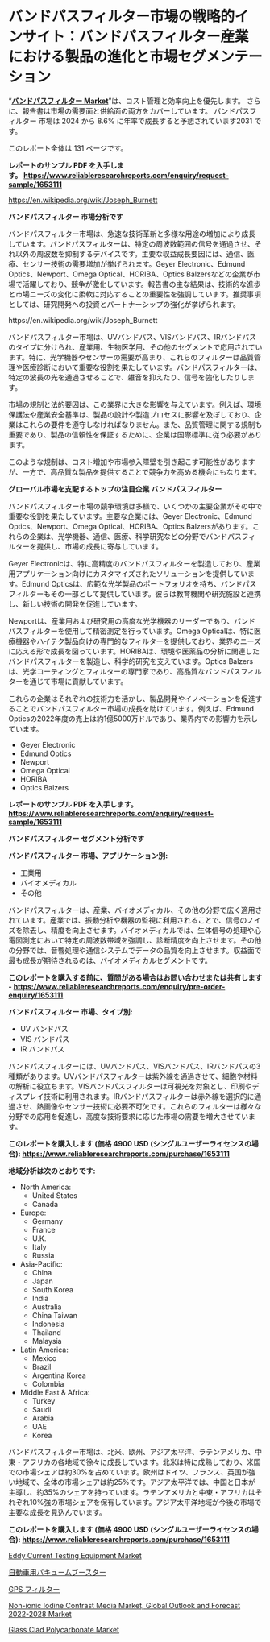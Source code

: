 <p><h1>バンドパスフィルター市場の戦略的インサイト：バンドパスフィルター産業における製品の進化と市場セグメンテーション</h1></p><p>&ldquo;<strong><a href="https://www.reliableresearchreports.com/bandpass-filters-r1653111">バンドパスフィルター Market</a></strong>&rdquo;は、コスト管理と効率向上を優先します。 さらに、報告書は市場の需要面と供給面の両方をカバーしています。 バンドパスフィルター 市場は 2024 から 8.6% に年率で成長すると予想されています2031 です。</p>
<p>このレポート全体は 131 ページです。</p>
<p><strong>レポートのサンプル PDF を入手します。&nbsp;<a href="https://www.reliableresearchreports.com/enquiry/request-sample/1653111">https://www.reliableresearchreports.com/enquiry/request-sample/1653111</a></strong></p>
<p><a href="https://en.wikipedia.org/wiki/Joseph_Burnett">https://en.wikipedia.org/wiki/Joseph_Burnett</a></p>
<p><strong>バンドパスフィルター 市場分析です</strong></p>
<p><p>バンドパスフィルター市場は、急速な技術革新と多様な用途の増加により成長しています。バンドパスフィルターは、特定の周波数範囲の信号を通過させ、それ以外の周波数を抑制するデバイスです。主要な収益成長要因には、通信、医療、センサー技術の需要増加が挙げられます。Geyer Electronic、Edmund Optics、Newport、Omega Optical、HORIBA、Optics Balzersなどの企業が市場で活躍しており、競争が激化しています。報告書の主な結果は、技術的な進歩と市場ニーズの変化に柔軟に対応することの重要性を強調しています。推奨事項としては、研究開発への投資とパートナーシップの強化が挙げられます。</p></p>
<p>https://en.wikipedia.org/wiki/Joseph_Burnett</p>
<p><p>バンドパスフィルター市場は、UVバンドパス、VISバンドパス、IRバンドパスのタイプに分けられ、産業用、生物医学用、その他のセグメントで応用されています。特に、光学機器やセンサーの需要が高まり、これらのフィルターは品質管理や医療診断において重要な役割を果たしています。バンドパスフィルターは、特定の波長の光を通過させることで、雑音を抑えたり、信号を強化したりします。</p><p>市場の規制と法的要因は、この業界に大きな影響を与えています。例えば、環境保護法や産業安全基準は、製品の設計や製造プロセスに影響を及ぼしており、企業はこれらの要件を遵守しなければなりません。また、品質管理に関する規制も重要であり、製品の信頼性を保証するために、企業は国際標準に従う必要があります。</p><p>このような規制は、コスト増加や市場参入障壁を引き起こす可能性がありますが、一方で、高品質な製品を提供することで競争力を高める機会にもなります。</p></p>
<p><strong>グローバル市場を支配するトップの注目企業 バンドパスフィルター</strong></p>
<p><p>バンドパスフィルター市場の競争環境は多様で、いくつかの主要企業がその中で重要な役割を果たしています。主要な企業には、Geyer Electronic、Edmund Optics、Newport、Omega Optical、HORIBA、Optics Balzersがあります。これらの企業は、光学機器、通信、医療、科学研究などの分野でバンドパスフィルターを提供し、市場の成長に寄与しています。</p><p>Geyer Electronicは、特に高精度のバンドパスフィルターを製造しており、産業用アプリケーション向けにカスタマイズされたソリューションを提供しています。Edmund Opticsは、広範な光学製品のポートフォリオを持ち、バンドパスフィルターもその一部として提供しています。彼らは教育機関や研究施設と連携し、新しい技術の開発を促進しています。</p><p>Newportは、産業用および研究用の高度な光学機器のリーダーであり、バンドパスフィルターを使用して精密測定を行っています。Omega Opticalは、特に医療機器やハイテク製品向けの専門的なフィルターを提供しており、業界のニーズに応える形で成長を図っています。HORIBAは、環境や医薬品の分析に関連したバンドパスフィルターを製造し、科学的研究を支えています。Optics Balzersは、光学コーティングとフィルターの専門家であり、高品質なバンドパスフィルターを通じて市場に貢献しています。</p><p>これらの企業はそれぞれの技術力を活かし、製品開発やイノベーションを促進することでバンドパスフィルター市場の成長を助けています。例えば、Edmund Opticsの2022年度の売上は約1億5000万ドルであり、業界内での影響力を示しています。</p></p>
<p><ul><li>Geyer Electronic</li><li>Edmund Optics</li><li>Newport</li><li>Omega Optical</li><li>HORIBA</li><li>Optics Balzers</li></ul></p>
<p><strong>レポートのサンプル PDF を入手します。 <a href="https://www.reliableresearchreports.com/enquiry/request-sample/1653111">https://www.reliableresearchreports.com/enquiry/request-sample/1653111</a></strong></p>
<p><strong>バンドパスフィルター セグメント分析です</strong></p>
<p><strong>バンドパスフィルター 市場、アプリケーション別:</strong></p>
<p><ul><li>工業用</li><li>バイオメディカル</li><li>その他</li></ul></p>
<p><p>バンドパスフィルターは、産業、バイオメディカル、その他の分野で広く適用されています。産業では、振動分析や機器の監視に利用されることで、信号のノイズを除去し、精度を向上させます。バイオメディカルでは、生体信号の処理や心電図測定において特定の周波数帯域を強調し、診断精度を向上させます。その他の分野では、音響処理や通信システムでデータの品質を向上させます。収益面で最も成長が期待されるのは、バイオメディカルセグメントです。</p></p>
<p><strong>このレポートを購入する前に、質問がある場合はお問い合わせまたは共有します - <a href="https://www.reliableresearchreports.com/enquiry/pre-order-enquiry/1653111">https://www.reliableresearchreports.com/enquiry/pre-order-enquiry/1653111</a></strong></p>
<p><strong>バンドパスフィルター 市場、タイプ別:</strong></p>
<p><ul><li>UV バンドパス</li><li>VIS バンドパス</li><li>IR バンドパス</li></ul></p>
<p><p>バンドパスフィルターには、UVバンドパス、VISバンドパス、IRバンドパスの3種類があります。UVバンドパスフィルターは紫外線を通過させて、細胞や材料の解析に役立ちます。VISバンドパスフィルターは可視光を対象とし、印刷やディスプレイ技術に利用されます。IRバンドパスフィルターは赤外線を選択的に通過させ、熱画像やセンサー技術に必要不可欠です。これらのフィルターは様々な分野での応用を促進し、高度な技術要求に応じた市場の需要を増大させています。</p></p>
<p><strong>このレポートを購入します (価格 4900 USD (シングルユーザーライセンスの場合): <a href="https://www.reliableresearchreports.com/purchase/1653111">https://www.reliableresearchreports.com/purchase/1653111</a></strong></p>
<p><strong>地域分析は次のとおりです:</strong></p>
<p><ul>
    <li>
        North America:
        <ul>
            <li>United States</li>
            <li>Canada</li>
        </ul>
    </li>
    <li>
        Europe:
        <ul>
            <li>Germany</li>
            <li>France</li>
            <li>U.K.</li>
            <li>Italy</li>
            <li>Russia</li>
        </ul>
    </li>
    <li>
        Asia-Pacific:
        <ul>
            <li>China</li>
            <li>Japan</li>
            <li>South Korea</li>
            <li>India</li>
            <li>Australia</li>
            <li>China Taiwan</li>
            <li>Indonesia</li>
            <li>Thailand</li>
            <li>Malaysia</li>
        </ul>
    </li>
    <li>
        Latin America:
        <ul>
            <li>Mexico</li>
            <li>Brazil</li>
            <li>Argentina Korea</li>
            <li>Colombia</li>
        </ul>
    </li>
    <li>
        Middle East & Africa:
        <ul>
            <li>Turkey</li>
            <li>Saudi</li>
            <li>Arabia</li>
            <li>UAE</li>
            <li>Korea</li>
        </ul>
    </li>
    </ul></p>
<p><p>バンドパスフィルター市場は、北米、欧州、アジア太平洋、ラテンアメリカ、中東・アフリカの各地域で徐々に成長しています。北米は特に成熟しており、米国での市場シェアは約30%を占めています。欧州はドイツ、フランス、英国が強い地域で、全体の市場シェアは約25%です。アジア太平洋では、中国と日本が主導し、約35%のシェアを持っています。ラテンアメリカと中東・アフリカはそれぞれ10%強の市場シェアを保有しています。アジア太平洋地域が今後の市場で主要な成長を見込んでいます。</p></p>
<p><strong>このレポートを購入します (価格 4900 USD (シングルユーザーライセンスの場合): <a href="https://www.reliableresearchreports.com/purchase/1653111">https://www.reliableresearchreports.com/purchase/1653111</a></strong></p>
<p><p><a href="https://medium.com/@josefahauck/the-global-eddy-current-testing-equipment-market-is-expected-to-witness-a-compound-annual-growth-7d829f4c5139">Eddy Current Testing Equipment Market</a></p><p><a href="https://medium.com/@sheilabruen2023/automobile-vacuum-boosters-market-%E3%81%AF-%E3%82%B3%E3%82%B9%E3%83%88%E7%AE%A1%E7%90%86%E3%81%A8%E5%8A%B9%E7%8E%87%E5%90%91%E4%B8%8A%E3%82%92%E5%84%AA%E5%85%88%E3%81%97%E3%81%BE%E3%81%99-%E3%81%95%E3%82%89%E3%81%AB-%E5%A0%B1%E5%91%8A%E6%9B%B8%E3%81%AF%E5%B8%82%E5%A0%B4%E3%81%AE%E9%9C%80%E8%A6%81%E9%9D%A2%E3%81%A8%E4%BE%9B%E7%B5%A6%E9%9D%A2%E3%81%AE%E4%B8%A1%E6%96%B9%E3%82%92%E3%82%AB%E3%83%90%E3%83%BC%E3%81%97%E3%81%A6%E3%81%84%E3%81%BE%E3%81%99-automobile-2f56dbd1924a">自動車用バキュームブースター</a></p><p><a href="https://github.com/lababdou/Market-Research-Report-List-6/blob/main/779003910622.md">GPS フィルター</a></p><p><a href="https://github.com/NarcisoFerry/Market-Research-Report-List-1/blob/main/non-ionic-iodine-contrast-media-market-global-outlook-and-forecast-2022-2028-market.md">Non-ionic Iodine Contrast Media Market, Global Outlook and Forecast 2022-2028 Market</a></p><p><a href="https://issuu.com/reportprime-2/docs/glass-clad-polycarbonate-market-siz_60c648b825fa3a">Glass Clad Polycarbonate Market</a></p></p>